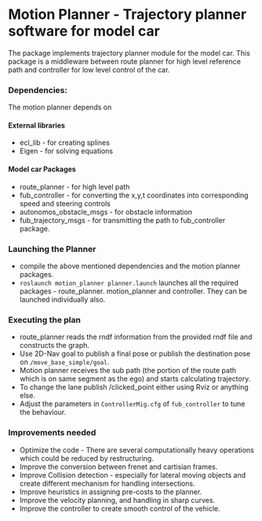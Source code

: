 # Motion Planner - Trajectory planner software for model car

The package implements trajectory planner module for the model car. This package is a middleware between route planner for high level reference path and controller for low level control of the car.

### Dependencies:
The motion planner depends on

#### External libraries
* ecl_lib - for creating splines
* Eigen - for solving equations

#### Model car Packages
* route_planner -  for high level path
* fub_controller - for converting the x,y,t coordinates into corresponding speed and steering controls
* autonomos_obstacle_msgs - for obstacle information
* fub_trajectory_msgs - for transmitting the path to fub_controller package.

### Launching the Planner
* compile the above mentioned dependencies and the motion planner packages.
* `roslaunch motion_planner planner.launch` launches all the required packages - route_planner. motion_planner and controller. They can be launched individually also.

### Executing the plan
* route_planner reads the rndf information from the provided rndf file and constructs the graph.
* Use 2D-Nav goal to publish a final pose or publish the destination pose on `/move_base_simple/goal`.
* Motion planner receives the sub path (the portion of the route path which is on same segment as the ego) and starts calculating trajectory.
* To change the lane publish /clicked_point either using Rviz or anything else.
* Adjust the parameters in `ControllerMig.cfg` of `fub_controller` to tune the behaviour.


### Improvements needed
* Optimize the code - There are several computationally heavy operations which could be reduced by restructuring.
* Improve the conversion between frenet and cartisian frames.
* Improve Collision detection - especially for lateral moving objects and create different mechanism for handling intersections.
* Improve heuristics in assigning pre-costs to the planner.
* Improve the velocity planning, and handling in sharp curves.
* Improve the controller to create smooth control of the vehicle. 
